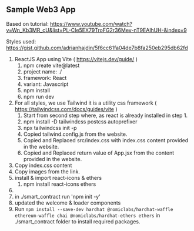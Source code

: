 Sample Web3 App
---------------
Based on tutorial: https://www.youtube.com/watch?v=Wn_Kb3MR_cU&list=PL-CIe5EX79TroFG2r36Mev-nT9EAlhUH-&index=9

Styles used: https://gist.github.com/adrianhajdin/5f6cc61fa04de7b8fa250eb295db62fd

1. ReactJS App using Vite ( https://vitejs.dev/guide/ )
    1. npm create vite@latest
    2. project name: ./
    3. framework: React
    4. variant: Javascript
    5. npm install
    6. npm run dev
2. For all styles, we use Tailwind it is a utility css framework ( https://tailwindcss.com/docs/guides/vite )
    1. Start from second step where, as react is already installed in step 1.
    2. npm install -D tailwindcss postcss autoprefixer
    3. npx tailwindcss init -p
    4. Copied tailwind.config.js from the website.
    5. Copied and Replaced src/index.css with index.css content provided in the website.
    6. Copied and Replaced return value of App.jsx from the content provided in the website.
3. Copy index.css content
4. Copy images from the link.
5. install & import react-icons & ethers
    1. npm install react-icons ethers
6. 
7. in ./smart_contract run 'npm init -y'
8. updated the welcome & loader components
9. Run `npm install --save-dev hardhat @nomiclabs/hardhat-waffle ethereum-waffle chai @nomiclabs/hardhat-ethers ethers` in ./smart_contract folder to install required packages.


